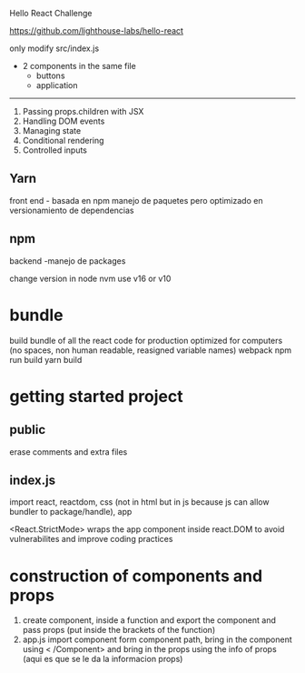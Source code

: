 Hello React Challenge

https://github.com/lighthouse-labs/hello-react

only modify src/index.js

* 2 components in the same file
  * buttons
  * application

---
1. Passing props.children with JSX
2. Handling DOM events
3. Managing state
4. Conditional rendering
5. Controlled inputs


## Yarn 
front end - basada en npm manejo de paquetes pero optimizado en versionamiento de dependencias

## npm 
backend -manejo de packages

change version in node
nvm use v16 or v10

# bundle
build bundle of all the react code for production
optimized for computers (no spaces, non human readable, reasigned variable names)
webpack
npm run build
yarn build

# getting started project
## public
erase comments and extra files

## index.js
import react, reactdom, css (not in html but in js because js can allow bundler to package/handle), app

<React.StrictMode>
wraps the app component inside react.DOM to avoid vulnerabilites and improve coding practices

# construction of components and props
1. create component, inside a function and export the component and pass props (put inside the brackets of the function)
2. app.js import component form component path, bring in the component using < /Component> and bring in the props using the info of props (aqui es que se le da la informacion props)
